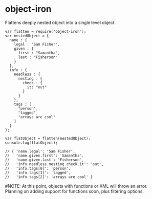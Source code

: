 object-iron
===========

Flattens deeply nested object into a single level object.

    var flatten = require('object-iron');
    var nestedObject = {
      name : {
        legal : "Sam Fisher",
        given : {
          first : "Samantha",
          last : "Fisherson"
        }
      },
      info : {
        needless : {
          nesting : {
            check : {
              it: "out"
            }
          }
        },
        tags : [
          "person",
          "tagged",
          "arrays are cool"
        ]
      }
    };

    var flatObject = flatten(nestedObject);
    console.log(flatObject);

    // { 'name.legal': 'Sam Fisher',
    //   'name.given.first': 'Samantha',
    //   'name.given.last': 'Fisherson',
    //   'info.needless.nesting.check.it': 'out',
    //   'info.tags[0]': 'person',
    //   'info.tags[1]': 'tagged',
    //   'info.tags[2]': 'arrays are cool' }

#NOTE:
At this point, objects with functions or XML will throw an error.  Planning on adding support for functions soon, plus filtering options.